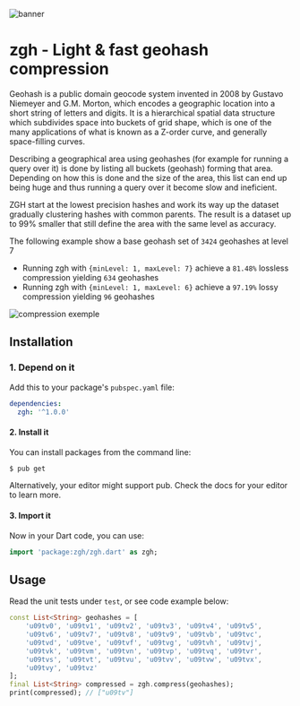 ![banner](https://user-images.githubusercontent.com/14275989/102886072-b89a6580-4454-11eb-963c-6675db83f6c9.png)

# zgh - Light & fast geohash compression

Geohash is a public domain geocode system invented in 2008 by Gustavo Niemeyer and G.M. Morton, which encodes a geographic location into a short string of letters and digits. It is a hierarchical spatial data structure which subdivides space into buckets of grid shape, which is one of the many applications of what is known as a Z-order curve, and generally space-filling curves.

Describing a geographical area using geohashes (for example for running a query over it) is done by listing all buckets (geohash) forming that area. Depending on how this is done and the size of the area, this list can end up being huge and thus running a query over it become slow and ineficient.

ZGH start at the lowest precision hashes and work its way up the dataset gradually clustering hashes with common parents. The result is a dataset up to 99% smaller that still define the area with the same level as accuracy.

The following example show a base geohash set of `3424` geohashes at level 7

- Running zgh with `{minLevel: 1, maxLevel: 7}` achieve a `81.48%` lossless compression yielding `634` geohashes
- Running zgh with `{minLevel: 1, maxLevel: 6}` achieve a `97.19%` lossy compression yielding `96` geohashes

![compression exemple](https://user-images.githubusercontent.com/14275989/102883143-ca2d3e80-444f-11eb-956a-33f8d0f429b7.png)

## Installation

### 1. Depend on it

Add this to your package's `pubspec.yaml` file:

```yaml
dependencies:
  zgh: '^1.0.0'
```

#### 2. Install it

You can install packages from the command line:

```bash
$ pub get
```

Alternatively, your editor might support pub. Check the docs for your editor to learn more.

#### 3. Import it

Now in your Dart code, you can use:

```Dart
import 'package:zgh/zgh.dart' as zgh;
```

## Usage

Read the unit tests under `test`, or see code example below:

```Dart
const List<String> geohashes = [
	'u09tv0', 'u09tv1', 'u09tv2', 'u09tv3', 'u09tv4', 'u09tv5',
	'u09tv6', 'u09tv7', 'u09tv8', 'u09tv9', 'u09tvb', 'u09tvc',
	'u09tvd', 'u09tve', 'u09tvf', 'u09tvg', 'u09tvh', 'u09tvj',
	'u09tvk', 'u09tvm', 'u09tvn', 'u09tvp', 'u09tvq', 'u09tvr',
	'u09tvs', 'u09tvt', 'u09tvu', 'u09tvv', 'u09tvw', 'u09tvx',
	'u09tvy', 'u09tvz'
];
final List<String> compressed = zgh.compress(geohashes);
print(compressed); // ["u09tv"]
```
